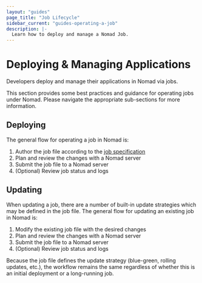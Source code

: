 ```yaml
---
layout: "guides"
page_title: "Job Lifecycle"
sidebar_current: "guides-operating-a-job"
description: |-
  Learn how to deploy and manage a Nomad Job.
---
```


# Deploying & Managing Applications

Developers deploy and manage their applications in Nomad via jobs.

This section provides some best practices and guidance for operating jobs under
Nomad. Please navigate the appropriate sub-sections for more information. 

## Deploying

The general flow for operating a job in Nomad is:

1. Author the job file according to the [job specification](/docs/job-specification/index.html)
1. Plan and review the changes with a Nomad server
1. Submit the job file to a Nomad server
1. (Optional) Review job status and logs

## Updating

When updating a job, there are a number of built-in update strategies which may
be defined in the job file. The general flow for updating an existing job in
Nomad is:

1. Modify the existing job file with the desired changes
1. Plan and review the changes with a Nomad server
1. Submit the job file to a Nomad server
1. (Optional) Review job status and logs

Because the job file defines the update strategy (blue-green, rolling updates,
etc.), the workflow remains the same regardless of whether this is an initial
deployment or a long-running job.
